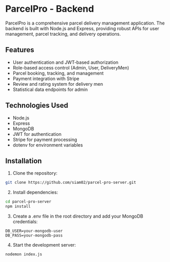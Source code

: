 # ParcelPro - Backend

ParcelPro is a comprehensive parcel delivery management application. The backend is built with Node.js and Express, providing robust APIs for user management, parcel tracking, and delivery operations.

## Features

- User authentication and JWT-based authorization
- Role-based access control (Admin, User, DeliveryMen)
- Parcel booking, tracking, and management
- Payment integration with Stripe
- Review and rating system for delivery men
- Statistical data endpoints for admin

## Technologies Used

- Node.js
- Express
- MongoDB
- JWT for authentication
- Stripe for payment processing
- dotenv for environment variables

## Installation

1. Clone the repository:

```bash
git clone https://github.com/siam02/parcel-pro-server.git
```

2. Install dependencies:

```bash
cd parcel-pro-server
npm install
```

3. Create a .env file in the root directory and add your MongoDB credentials:

 ```env
DB_USER=your-mongodb-user
DB_PASS=your-mongodb-pass
```

4. Start the development server:

```bash
nodemon index.js
```
